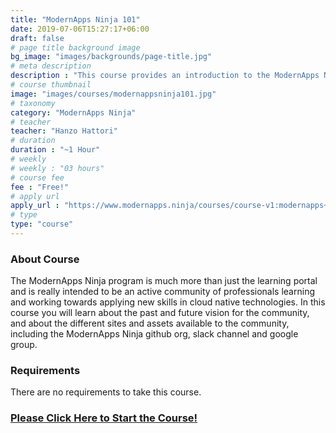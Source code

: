 ```yaml
---
title: "ModernApps Ninja 101"
date: 2019-07-06T15:27:17+06:00
draft: false
# page title background image
bg_image: "images/backgrounds/page-title.jpg"
# meta description
description : "This course provides an introduction to the ModernApps Ninja learning community."
# course thumbnail
image: "images/courses/modernappsninja101.jpg"
# taxonomy
category: "ModernApps Ninja"
# teacher
teacher: "Hanzo Hattori"
# duration
duration : "~1 Hour"
# weekly
# weekly : "03 hours"
# course fee
fee : "Free!"
# apply url
apply_url : "https://www.modernapps.ninja/courses/course-v1:modernapps+COU-MN7417+Perpetual/about"
# type
type: "course"
---
```


### About Course

The ModernApps Ninja program is much more than just the learning portal and is really intended to be an active community of professionals learning and working towards applying new skills in cloud native technologies. In this course you will learn about the past and future vision for the community, and about the different sites and assets available to the community, including the ModernApps Ninja github org, slack channel and google group. </p>

### Requirements

There are no requirements to take this course.

### [Please Click Here to Start the Course!](https://www.modernapps.ninja/courses/course-v1:modernapps+COU-MC3546+Perpetual/about)